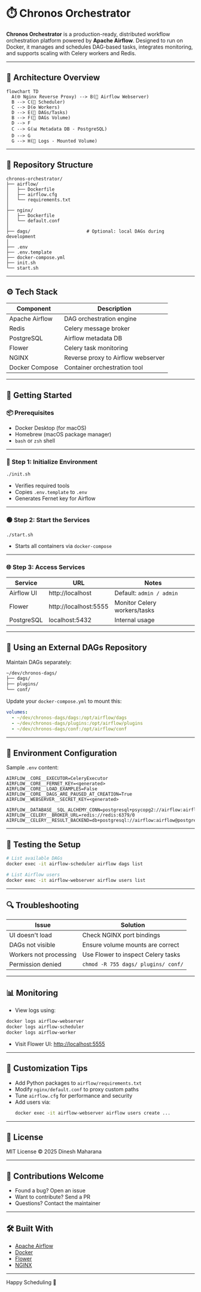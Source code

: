 # ⏱️ Chronos Orchestrator

**Chronos Orchestrator** is a production-ready, distributed workflow orchestration platform powered by **Apache Airflow**. Designed to run on Docker, it manages and schedules DAG-based tasks, integrates monitoring, and supports scaling with Celery workers and Redis.

---

## 📐 Architecture Overview

```mermaid
flowchart TD
  A(🌐 Nginx Reverse Proxy) --> B(🧠 Airflow Webserver)
  B --> C(📅 Scheduler)
  C --> D(⚙️ Workers)
  D --> E(🧠 DAGs/Tasks)
  B --> F(📂 DAGs Volume)
  D --> F
  C --> G(📊 Metadata DB - PostgreSQL)
  D --> G
  G --> H(📜 Logs - Mounted Volume)
```

---

## 📁 Repository Structure

```
chronos-orchestrator/
├── airflow/
│   ├── Dockerfile
│   ├── airflow.cfg
│   └── requirements.txt
│
├── nginx/
│   ├── Dockerfile
│   └── default.conf
│
├── dags/                     # Optional: local DAGs during development
│
├── .env
├── .env.template
├── docker-compose.yml
├── init.sh
└── start.sh
```

---

## ⚙️ Tech Stack

| Component     | Description                              |
|---------------|------------------------------------------|
| Apache Airflow| DAG orchestration engine                 |
| Redis         | Celery message broker                    |
| PostgreSQL    | Airflow metadata DB                      |
| Flower        | Celery task monitoring                   |
| NGINX         | Reverse proxy to Airflow webserver       |
| Docker Compose| Container orchestration tool             |

---

## 🚀 Getting Started

### 📦 Prerequisites

- Docker Desktop (for macOS)
- Homebrew (macOS package manager)
- `bash` or `zsh` shell

---

### 🧰 Step 1: Initialize Environment

```bash
./init.sh
```

- Verifies required tools
- Copies `.env.template` to `.env`
- Generates Fernet key for Airflow

---

### 🟢 Step 2: Start the Services

```bash
./start.sh
```

- Starts all containers via `docker-compose`

---

### 🌐 Step 3: Access Services

| Service        | URL                  | Notes                          |
|----------------|----------------------|--------------------------------|
| Airflow UI     | http://localhost     | Default: `admin / admin`      |
| Flower         | http://localhost:5555| Monitor Celery workers/tasks  |
| PostgreSQL     | localhost:5432       | Internal usage                 |

---

## 📂 Using an External DAGs Repository

Maintain DAGs separately:

```bash
~/dev/chronos-dags/
├── dags/
├── plugins/
└── conf/
```

Update your `docker-compose.yml` to mount this:

```yaml
volumes:
  - ~/dev/chronos-dags/dags:/opt/airflow/dags
  - ~/dev/chronos-dags/plugins:/opt/airflow/plugins
  - ~/dev/chronos-dags/conf:/opt/airflow/conf
```

---

## 🔐 Environment Configuration

Sample `.env` content:

```dotenv
AIRFLOW__CORE__EXECUTOR=CeleryExecutor
AIRFLOW__CORE__FERNET_KEY=<generated>
AIRFLOW__CORE__LOAD_EXAMPLES=False
AIRFLOW__CORE__DAGS_ARE_PAUSED_AT_CREATION=True
AIRFLOW__WEBSERVER__SECRET_KEY=<generated>

AIRFLOW__DATABASE__SQL_ALCHEMY_CONN=postgresql+psycopg2://airflow:airflow@postgres:5432/airflow
AIRFLOW__CELERY__BROKER_URL=redis://redis:6379/0
AIRFLOW__CELERY__RESULT_BACKEND=db+postgresql://airflow:airflow@postgres:5432/airflow
```

---

## 🧪 Testing the Setup

```bash
# List available DAGs
docker exec -it airflow-scheduler airflow dags list

# List Airflow users
docker exec -it airflow-webserver airflow users list
```

---

## 🔍 Troubleshooting

| Issue                    | Solution                              |
|--------------------------|----------------------------------------|
| UI doesn't load          | Check NGINX port bindings              |
| DAGs not visible         | Ensure volume mounts are correct       |
| Workers not processing   | Use Flower to inspect Celery tasks     |
| Permission denied        | `chmod -R 755 dags/ plugins/ conf/`    |

---

## 📊 Monitoring

- View logs using:

```bash
docker logs airflow-webserver
docker logs airflow-scheduler
docker logs airflow-worker
```

- Visit Flower UI: [http://localhost:5555](http://localhost:5555)

---

## 🧩 Customization Tips

- Add Python packages to `airflow/requirements.txt`
- Modify `nginx/default.conf` to proxy custom paths
- Tune `airflow.cfg` for performance and security
- Add users via:
  ```bash
  docker exec -it airflow-webserver airflow users create ...
  ```

---

## 📘 License

MIT License © 2025 Dinesh Maharana

---

## 🙌 Contributions Welcome

- Found a bug? Open an issue
- Want to contribute? Send a PR
- Questions? Contact the maintainer

---

## 🛠 Built With

- [Apache Airflow](https://airflow.apache.org/)
- [Docker](https://www.docker.com/)
- [Flower](https://flower.readthedocs.io/)
- [NGINX](https://www.nginx.com/)

---

Happy Scheduling 🎯

